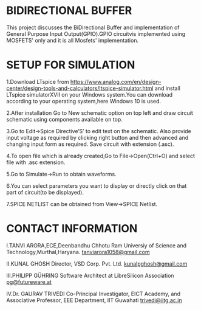 # BIDIRECTIONAL BUFFER
This project discusses the BiDirectional Buffer and implementation of General Purpose Input Output(GPIO).GPIO circuitvis implemented using MOSFETS' only and it is all Mosfets' implementation.

# SETUP FOR SIMULATION
1.Download LTspice from https://www.analog.com/en/design-center/design-tools-and-calculators/ltspice-simulator.html and install LTspice simulatorXVII on your Windows system.You can download according to your operating system,here Windows 10 is used.

2.After installation Go to New schematic option on top left and draw circuit schematic using components available on top.

3.Go to Edit->Spice Directive’S’ to edit text on the schematic. Also provide input voltage as required by clicking right button and then advanced and changing input form as required. Save circuit with extension (.asc).

4.To open file which is already created,Go to File->Open(Ctrl+O) and select file with .asc extension.

5.Go to Simulate->Run to obtain waveforms.

6.You can select parameters you want to display or directly click on that part of circuit(to be displayed). 

7.SPICE NETLIST can be obtained from View->SPICE Netlist.

# CONTACT INFORMATION
I.TANVI ARORA,ECE,Deenbandhu Chhotu Ram Universiy of Science and Technology,Murthal,Haryana. tanviarora1058@gmail.com

II.KUNAL GHOSH Director, VSD Corp. Pvt. Ltd. kunalpghosh@gmail.com

III.PHILIPP GÜHRING Software Architect at LibreSilicon Association pg@futureware.at

IV.Dr. GAURAV TRIVEDI Co-Principal Investigator, EICT Academy,
and Associative Professor, EEE Department, IIT Guwahati trivedi@iitg.ac.in
